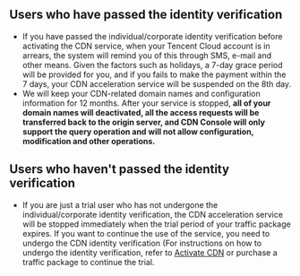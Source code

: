 ﻿## Users who have passed the identity verification

+ If you have passed the individual/corporate identity verification before activating the CDN service, when your Tencent Cloud account is in arrears, the system will remind you of this through SMS, e-mail and other means. Given the factors such as holidays, a 7-day grace period will be provided for you, and if you fails to make the payment within the 7 days, your CDN acceleration service will be suspended on the 8th day.
+ We will keep your CDN-related domain names and configuration information for 12 months. After your service is stopped, **all of your domain names will deactivated, all the access requests will be transferred back to the origin server, and CDN Console will only support the query operation and will not allow configuration, modification and other operations.**

## Users who haven't passed the identity verification

+ If you are just a trial user who has not undergone the individual/corporate identity verification, the CDN acceleration service will be stopped immediately when the trial period of your traffic package expires. If you want to continue the use of the service, you need to undergo the CDN identity verification (For instructions on how to undergo the identity verification, refer to [Activate CDN](https://www.qcloud.com/doc/product/228/3156) or purchase a traffic package to continue the trial.



